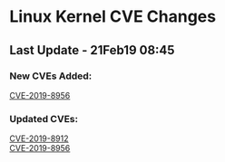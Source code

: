 
# **Linux Kernel CVE Changes**

## Last Update - 21Feb19 08:45

### **New CVEs Added:**

[CVE-2019-8956](cves/CVE-2019-8956)  


### **Updated CVEs:**

[CVE-2019-8912](cves/CVE-2019-8912)  
[CVE-2019-8956](cves/CVE-2019-8956)  
